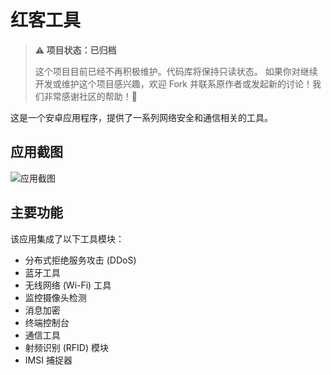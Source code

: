 # 红客工具

> **⚠️ 项目状态：已归档**
>
> 这个项目目前已经不再积极维护。代码库将保持只读状态。
> 如果你对继续开发或维护这个项目感兴趣，欢迎 Fork 并联系原作者或发起新的讨论！我们非常感谢社区的帮助！💖


这是一个安卓应用程序，提供了一系列网络安全和通信相关的工具。

## 应用截图

![应用截图](871745950644\_.pic.jpg)
## 主要功能

该应用集成了以下工具模块：

- 分布式拒绝服务攻击 (DDoS)
- 蓝牙工具
- 无线网络 (Wi-Fi) 工具
- 监控摄像头检测
- 消息加密
- 终端控制台
- 通信工具
- 射频识别 (RFID) 模块
- IMSI 捕捉器
